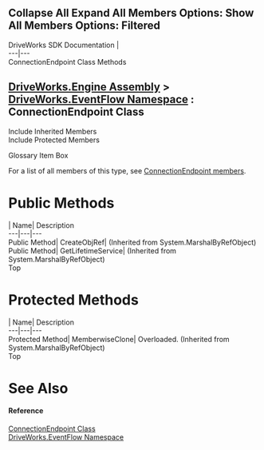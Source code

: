 Collapse All Expand All Members Options: Show All  Members Options: Filtered   
---  
DriveWorks SDK Documentation  |   
---|---  
ConnectionEndpoint Class Methods   
  
[DriveWorks.Engine Assembly](topic2156.md) > [DriveWorks.EventFlow Namespace](topic6871.md) : ConnectionEndpoint Class  
---  
  
Include Inherited Members    
Include Protected Members    


Glossary Item Box

For a list of all members of this type, see [ConnectionEndpoint members](topic6919.md).

# Public Methods

| Name| Description  
---|---|---  
Public Method| CreateObjRef|  (Inherited from System.MarshalByRefObject)  
Public Method| GetLifetimeService|  (Inherited from System.MarshalByRefObject)  
Top

# Protected Methods

| Name| Description  
---|---|---  
Protected Method| MemberwiseClone| Overloaded. (Inherited from System.MarshalByRefObject)  
Top

# See Also

#### Reference

[ConnectionEndpoint Class](topic6918.md)   
[DriveWorks.EventFlow Namespace](topic6871.md)


